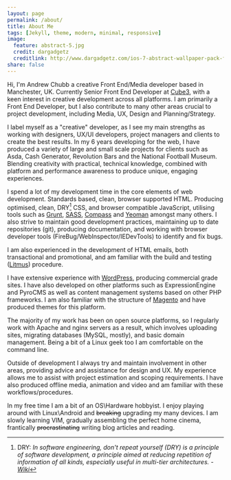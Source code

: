 ```yaml
---
layout: page
permalink: /about/
title: About Me
tags: [Jekyll, theme, modern, minimal, responsive]
image:
  feature: abstract-5.jpg
  credit: dargadgetz
  creditlink: http://www.dargadgetz.com/ios-7-abstract-wallpaper-pack-for-iphone-5-and-ipod-touch-retina/
share: false
---
```


Hi, I'm Andrew Chubb a creative Front End/Media developer based in Manchester, UK. Currently Senior Front End Developer at [Cube3](http://wearecube3.com), with a keen interest in creative development across all platforms. I am primarily a Front End Developer, but I also contribute to many other areas crucial to project development, including Media, UX, Design and Planning/Strategy.

I label myself as a "creative" developer, as I see my main strengths as working with designers, UX/UI developers, project managers and clients to create the best results. In my 6 years developing for the web, I have produced a variety of large and small scale projects for clients such as Asda, Cash Generator, Revolution Bars and the National Football Museum. Blending creativity with practical, technical knowledge, combined with platform and performance awareness to produce unique, engaging experiences.

I spend a lot of my development time in the core elements of web development. Standards based, clean, browser supported HTML. Producing optimised, clean, DRY[^1] CSS, and browser compatible JavaScript, utilising tools such as [Grunt](http://gruntjs.com/), [SASS](http://sass-lang.com/), [Compass](http://compass-style.org/) and [Yeoman](http://yeoman.io/) amongst many others. I also strive to maintain good development practices, maintaining up to date repositories (git), producing documentation, and working with browser developer tools (FireBug/WebInspector/IEDevTools) to identify and fix bugs.

I am also experienced in the development of HTML emails, both transactional and promotional, and am familiar with the build and testing ([Litmus](http://litmus.com/)) procedure.

I have extensive experience with [WordPress](http://wordpress.org/), producing commercial grade sites. I have also developed on other platforms such as ExpressionEngine and PyroCMS as well as content management systems based on other PHP frameworks. I am also familiar with the structure of [Magento](http://magento.com/) and have produced themes for this platform.

The majority of my work has been on open source platforms, so I regularly work with Apache and nginx servers as a result, which involves uploading sites, migrating databases (MySQL, mostly), and basic domain management. Being a bit of a Linux geek too I am comfortable on the command line.

Outside of development I always try and maintain involvement in other areas, providing advice and assistance for design and UX. My experience allows me to assist with project estimation and scoping requirements. I have also produced offline media, animation and video and am familiar with these workflows/procedures.

In my free time I am a bit of an OS\Hardware hobbyist. I enjoy playing around with Linux\Android and <s>breaking</s> upgrading my many devices. I am slowly learning VIM, gradually assembling the perfect home cinema, frantically <s>procrastinating</s> writing blog articles and reading. 

[^1]: DRY: *In software engineering, don't repeat yourself (DRY) is a principle of software development, a principle aimed at reducing repetition of information of all kinds, especially useful in multi-tier architectures. - [Wiki](http://en.wikipedia.org/wiki/Don%27t_repeat_yourself)*